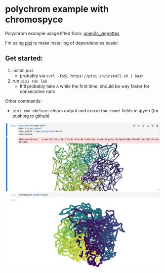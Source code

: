 # polychrom example with chromospyce
Polychrom example usage lifted from: [open2c_vignettes](https://github.com/open2c/open2c_vignettes)

I'm using [pixi](https://pixi.sh/latest/) to make installing of dependencies
easier.

## Get started:
1. install pixi
    - probably via `curl -fsSL https://pixi.sh/install.sh | bash`
2. run `pixi run lab`
    - It'll probably take a while the first time, should be way faster for
    consecutive runs

Other commands:
- `pixi run nbclear`: clears output and `execution_count` fields in ipynb (for
pushing to github)

![chromospyce-example](spyce-polychrom-example-teaser.png)

